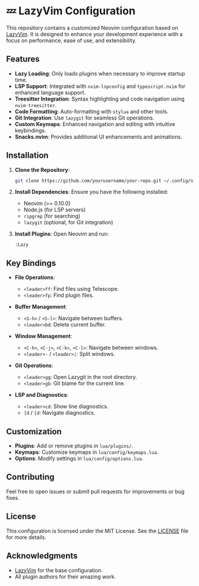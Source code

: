 # 💤 LazyVim Configuration

This repository contains a customized Neovim configuration based on [LazyVim](https://github.com/LazyVim/LazyVim). It is designed to enhance your development experience with a focus on performance, ease of use, and extensibility.

## Features

- **Lazy Loading**: Only loads plugins when necessary to improve startup time.
- **LSP Support**: Integrated with `nvim-lspconfig` and `typescript.nvim` for enhanced language support.
- **Treesitter Integration**: Syntax highlighting and code navigation using `nvim-treesitter`.
- **Code Formatting**: Auto-formatting with `stylua` and other tools.
- **Git Integration**: Use `lazygit` for seamless Git operations.
- **Custom Keymaps**: Enhanced navigation and editing with intuitive keybindings.
- **Snacks.nvim**: Provides additional UI enhancements and animations.

## Installation

1. **Clone the Repository**:
   ```bash
   git clone https://github.com/yourusername/your-repo.git ~/.config/nvim
   ```

2. **Install Dependencies**:
   Ensure you have the following installed:
   - Neovim (>= 0.10.0)
   - Node.js (for LSP servers)
   - `ripgrep` (for searching)
   - `lazygit` (optional, for Git integration)

3. **Install Plugins**:
   Open Neovim and run:
   ```vim
   :Lazy
   ```

## Key Bindings

- **File Operations**:
  - `<leader>ff`: Find files using Telescope.
  - `<leader>fp`: Find plugin files.

- **Buffer Management**:
  - `<S-h>` / `<S-l>`: Navigate between buffers.
  - `<leader>bd`: Delete current buffer.

- **Window Management**:
  - `<C-h>`, `<C-j>`, `<C-k>`, `<C-l>`: Navigate between windows.
  - `<leader>-` / `<leader>|`: Split windows.

- **Git Operations**:
  - `<leader>gg`: Open Lazygit in the root directory.
  - `<leader>gb`: Git blame for the current line.

- **LSP and Diagnostics**:
  - `<leader>cd`: Show line diagnostics.
  - `]d` / `[d`: Navigate diagnostics.

## Customization

- **Plugins**: Add or remove plugins in `lua/plugins/`.
- **Keymaps**: Customize keymaps in `lua/config/keymaps.lua`.
- **Options**: Modify settings in `lua/config/options.lua`.

## Contributing

Feel free to open issues or submit pull requests for improvements or bug fixes.

## License

This configuration is licensed under the MIT License. See the [LICENSE](LICENSE) file for more details.

## Acknowledgments

- [LazyVim](https://github.com/LazyVim/LazyVim) for the base configuration.
- All plugin authors for their amazing work.
